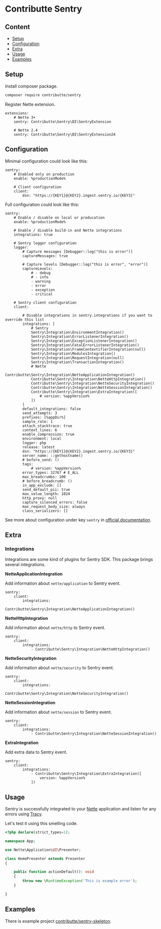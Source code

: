 # Contributte Sentry

## Content

- [Setup](#setup)
- [Configuration](#configuration)
- [Extra](#extra)
- [Usage](#usage)
- [Examples](#examples)

## Setup

Install composer package.

```bash
composer require contributte/sentry
```

Register Nette extension.

```
extensions:
    # Nette 3+
    sentry: Contributte\Sentry\DI\SentryExtension

    # Nette 2.4
    sentry: Contributte\Sentry\DI\SentryExtension24
```

## Configuration

Minimal configuration could look like this:

```neon
sentry:
    # Enabled only on production
    enable: %productionMode%

    # Client configuration
    client:
        dsn: "https://{KEY1}@{KEY2}.ingest.sentry.io/{KEY3}"
```

Full configuration could look like this:

```neon
sentry:
    # Enable / disable on local or producation
    enable: %productionMode%

    # Enable / disable build-in and Nette integrations
    integrations: true

    # Sentry logger configuration
    logger:
        # Capture messages [Debugger::log("this is error")]
        captureMessages: true

        # Capture levels [Debugger::log("this is error", "error")]
        captureLevels:
            # - debug
            # - info
            - warning
            - error
            - exception
            - critical

    # Sentry client configuration
    client:

        # Disable integrations in sentry.integrations if you want to override this list
        integrations: [
            # Sentry
            Sentry\Integration\EnvironmentIntegration()
            Sentry\Integration\ErrorListenerIntegration()
            Sentry\Integration\ExceptionListenerIntegration()
            Sentry\Integration\FatalErrorListenerIntegration()
            Sentry\Integration\FrameContextifierIntegration(null)
            Sentry\Integration\ModulesIntegration()
            Sentry\Integration\RequestIntegration(null)
            Sentry\Integration\TransactionIntegration()
            # Nette
            Contributte\Sentry\Integration\NetteApplicationIntegration()
            Contributte\Sentry\Integration\NetteHttpIntegration()
            Contributte\Sentry\Integration\NetteSecurityIntegration()
            Contributte\Sentry\Integration\NetteSessionIntegration()
            Contributte\Sentry\Integration\ExtraIntegration([
                # version: %appVersion%
            ])
        ]
        default_integrations: false
        send_attempts: 3
        prefixes: [%appDir%]
        sample_rate: 1
        attach_stacktrace: true
        context_lines: 6
        enable_compression: true
        environment: local
        logger: php
        release: latest
        dsn: "https://{KEY1}@{KEY2}.ingest.sentry.io/{KEY3}"
        server_name: ::gethostname()
        # before_send: ()
        tags:
            # version: %appVersion%
        error_types: 32767 # E_ALL
        max_breadcrumbs: 100
        # before_breadcrumb: ()
        in_app_exclude: []
        send_default_pii: true
        max_value_length: 1024
        http_proxy: null
        capture_silenced_errors: false
        max_request_body_size: always
        class_serializers: []
```

See more about configuration under key `sentry` in [official documentation](https://docs.sentry.io/platforms/php/).

## Extra

### Integrations

Integrations are some kind of plugins for Sentry SDK. This package brings several integrations.

**NetteApplicationIntegration**

Add information about `nette/application` to Sentry event.

```neon
sentry:
    client:
        integrations:
            - Contributte\Sentry\Integration\NetteApplicationIntegration()
```

**NetteHttpIntegration**

Add information about `nette/http` to Sentry event.

```neon
sentry:
    client:
        integrations:
            - Contributte\Sentry\Integration\NetteHttpIntegration()
```

**NetteSecurityIntegration**

Add information about `nette/security` to Sentry event.

```neon
sentry:
    client:
        integrations:
            - Contributte\Sentry\Integration\NetteSecurityIntegration()
```

**NetteSessionIntegration**

Add information about `nette/session` to Sentry event.

```neon
sentry:
    client:
        integrations:
            - Contributte\Sentry\Integration\NetteSessionIntegration()
```

**ExtraIntegration**

Add extra data to Sentry event.

```neon
sentry:
    client:
        integrations:
            - Contributte\Sentry\Integration\ExtraIntegration([
                version: %appVersion%
            ])
```

## Usage

Sentry is successfully integrated to your [Nette](https://nette.org) application and listen for any errors using [Tracy](https://tracy.nette.org).

Let's test it using this smelling code.

```php
<?php declare(strict_types=1);

namespace App;

use Nette\Application\UI\Presenter;

class HomePresenter extends Presenter
{

    public function actionDefault(): void
    {
        throw new \RuntimeException('This is example error');
    }

}
```

## Examples

There is example project [contributte/sentry-skeleton](https://github.com/contributte/sentry-skeleton).
